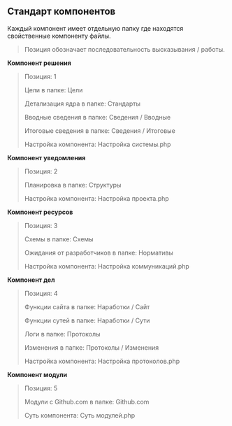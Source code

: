 ## Стандарт компонентов

Каждый компонент имеет отдельную папку где находятся свойственные компоненту файлы.

> Позиция обозначает последовательность высказывания / работы.

**Компонент решения**
> Позиция: 1
> 
> Цели в папке: Цели
> 
> Детализация ядра в папке: Стандарты
> 
> Вводные сведения в папке: Сведения / Вводные
> 
> Итоговые сведения в папке: Сведения / Итоговые
> 
> Настройка компонента: Настройка системы.php

**Компонент уведомления**
> Позиция: 2
> 
> Планировка в папке: Структуры
> 
> Настройка компонента: Настройка проекта.php

**Компонент ресурсов**
> Позиция: 3
> 
> Схемы в папке: Схемы
> 
> Ожидания от разработчиков в папке: Нормативы
> 
> Настройка компонента: Настройка коммуникаций.php

**Компонент дел**
> Позиция: 4
> 
> Функции сайта в папке: Наработки / Сайт
> 
> Функции сутей в папке: Наработки / Сути
> 
> Логи в папке: Протоколы
> 
> Изменения в папке: Протоколы / Изменения
> 
> Настройка компонента: Настройка протоколов.php


**Компонент модули**
> Позиция: 5
> 
> Модули с Github.com в папке: Github.com
> 
> Суть компонента: Суть модулей.php
